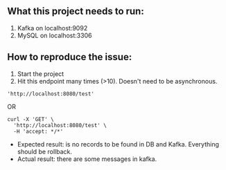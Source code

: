 ## What this project needs to run:
1. Kafka on localhost:9092
2. MySQL on localhost:3306

## How to reproduce the issue:
1. Start the project
2. Hit this endpoint many times (>10). Doesn't need to be asynchronous.
```
'http://localhost:8080/test' 
```
OR 
```
curl -X 'GET' \
  'http://localhost:8080/test' \
  -H 'accept: */*'
```

- Expected result: is no records to be found in DB and Kafka. Everything should be rollback.
- Actual result: there are some messages in kafka.